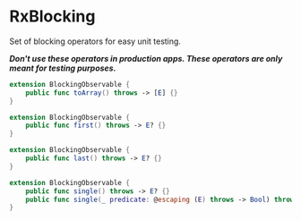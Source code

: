 RxBlocking 
============================================================

Set of blocking operators for easy unit testing.

***Don't use these operators in production apps. These operators are only meant for testing purposes.***


```swift
extension BlockingObservable {
    public func toArray() throws -> [E] {}
}

extension BlockingObservable {
    public func first() throws -> E? {}
}

extension BlockingObservable {
    public func last() throws -> E? {}
}

extension BlockingObservable {
    public func single() throws -> E? {}
    public func single(_ predicate: @escaping (E) throws -> Bool) throws -> E? {}
}
```


